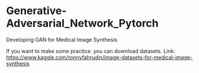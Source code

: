 # Generative-Adversarial_Network_Pytorch
Developing GAN for Medical Image Synthesis

If you want to make some practice. you can download datasets. Link:
https://www.kaggle.com/ronnyfahrudin/image-datasets-for-medical-image-synthesis 
